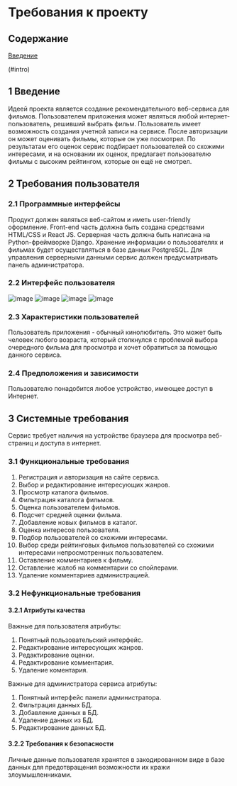 # Требования к проекту

## Содержание
[Введение](#intro)

(#intro)
## 1 Введение
Идеей проекта является создание рекомендательного веб-сервиса для фильмов. Пользователем приложения может являться любой интернет-пользователь, решивший выбрать фильм. Пользователь имеет возможность создания учетной записи на сервисе. После авторизации он может оценивать фильмы, которые он уже посмотрел. По результатам его оценок сервис подбирает пользователей со схожими интересами, и на основании их оценок, предлагает пользователю фильмы с высоким рейтингом, которые он ещё не смотрел. 

## 2 Требования пользователя
### 2.1 Программные интерфейсы
Продукт должен являться веб-сайтом и иметь user-friendly оформление. Front-end часть должна быть создана средствами HTML/CSS и React JS. Серверная часть должна быть написана на Python-фреймворке Django. Хранение информации о пользователях и фильмах будет осуществляться в базе данных PostgreSQL. Для управления серверными данными сервис должен предусматривать панель администратора.

### 2.2 Интерфейс пользователя
![image](https://user-images.githubusercontent.com/93003053/193873599-390fa9b5-2505-4c25-a73e-e08cd42a09cc.png)
![image](https://user-images.githubusercontent.com/93003053/193873782-bd9a3e7c-f096-426f-b4ee-a0ab6e37148c.png)
![image](https://user-images.githubusercontent.com/93003053/193873829-be6b77b3-25bb-49a3-a18a-e9ced6f878e4.png)
![image](https://user-images.githubusercontent.com/93003053/193874052-d2dad2e7-5911-4583-9e40-6fa82c81e1a7.png)


### 2.3 Характеристики пользователей
Пользователь приложения - обычный кинолюбитель. Это может быть человек любого возраста, который столкнулся с проблемой выбора очередного фильма для просмотра и хочет обратиться за помощью данного сервиса.

### 2.4 Предположения и зависимости
Пользователю понадобится любое устройство, имеющее доступ в Интернет.

## 3 Системные требования
Сервис требует наличия на устройстве браузера для просмотра веб-страниц и доступа в интернет.

### 3.1 Функциональные требования
1. Регистрация и авторизация на сайте сервиса.
2. Выбор и редактирование интересующих жанров.
3. Просмотр каталога фильмов.
4. Фильтрация каталога фильмов.
5. Оценка пользователем фильмов.
6. Подсчет средней оценки фильма.
7. Добавление новых фильмов в каталог.
8. Оценка интересов пользователя.
9. Подбор пользователей со схожими интересами.
10. Выбор среди рейтинговых фильмов пользователей со схожими интересами непросмотренных пользователем.
11. Оставление комментариев к фильму.
12. Оставление жалоб на комментарии со спойлерами.
13. Удаление комментариев администрацией.

### 3.2 Нефункциональные требования
#### 3.2.1 Атрибуты качества
Важные для пользователя атрибуты:
1. Понятный пользовательский интерфейс.
2. Редактирование интересующих жанров.
3. Редактирование оценки.
4. Редактирование комментария.
5. Удаление коментария.

Важные для администратора сервиса атрибуты:
1. Понятный интерфейс панели администратора.
2. Фильтрация данных БД.
3. Добавление данных в БД.
4. Удаление данных из БД.
5. Редактирование данных БД.
#### 3.2.2 Требования к безопасности
Личные данные пользователя хранятся в закодированном виде в базе данных для предотвращения возможности их кражи злоумышленниками.
